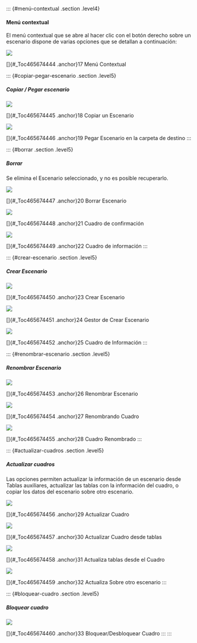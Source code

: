 ::: {#menú-contextual .section .level4}
#### Menú contextual

El menú contextual que se abre al hacer clic con el botón derecho sobre
un escenario dispone de varias opciones que se detallan a continuación:

![](../media/file24.png)

[]{#_Toc465674444 .anchor}17 Menú Contextual

::: {#copiar-pegar-escenario .section .level5}
##### Copiar / Pegar escenario

![](../media/file25.png)

[]{#_Toc465674445 .anchor}18 Copiar un Escenario

![](../media/file26.png)

[]{#_Toc465674446 .anchor}19 Pegar Escenario en la carpeta de destino
:::

::: {#borrar .section .level5}
##### Borrar

Se elimina el Escenario seleccionado, y no es posible recuperarlo.

![](../media/file27.png)

[]{#_Toc465674447 .anchor}20 Borrar Escenario

![](../media/file28.png)

[]{#_Toc465674448 .anchor}21 Cuadro de confirmación

![](../media/file29.png)

[]{#_Toc465674449 .anchor}22 Cuadro de información
:::

::: {#crear-escenario .section .level5}
##### Crear Escenario

![](../media/file30.png)

[]{#_Toc465674450 .anchor}23 Crear Escenario

![](../media/file31.png)

[]{#_Toc465674451 .anchor}24 Gestor de Crear Escenario

![](../media/file32.png)

[]{#_Toc465674452 .anchor}25 Cuadro de Información
:::

::: {#renombrar-escenario .section .level5}
##### Renombrar Escenario

![](../media/file33.png)

[]{#_Toc465674453 .anchor}26 Renombrar Escenario

![](../media/file34.png)

[]{#_Toc465674454 .anchor}27 Renombrando Cuadro

![](../media/file35.png)

[]{#_Toc465674455 .anchor}28 Cuadro Renombrado
:::

::: {#actualizar-cuadros .section .level5}
##### Actualizar cuadros

Las opciones permiten actualizar la información de un escenario desde
Tablas auxiliares, actualizar las tablas con la información del cuadro,
o copiar los datos del escenario sobre otro escenario.

![](../media/file36.png)

[]{#_Toc465674456 .anchor}29 Actualizar Cuadro

![](../media/file37.png)

[]{#_Toc465674457 .anchor}30 Actualizar Cuadro desde tablas

![](../media/file38.png)

[]{#_Toc465674458 .anchor}31 Actualiza tablas desde el Cuadro

![](../media/file39.png)

[]{#_Toc465674459 .anchor}32 Actualiza Sobre otro escenario
:::

::: {#bloquear-cuadro .section .level5}
##### Bloquear cuadro

![](../media/file40.png)

[]{#_Toc465674460 .anchor}33 Bloquear/Desbloquear Cuadro
:::
:::
